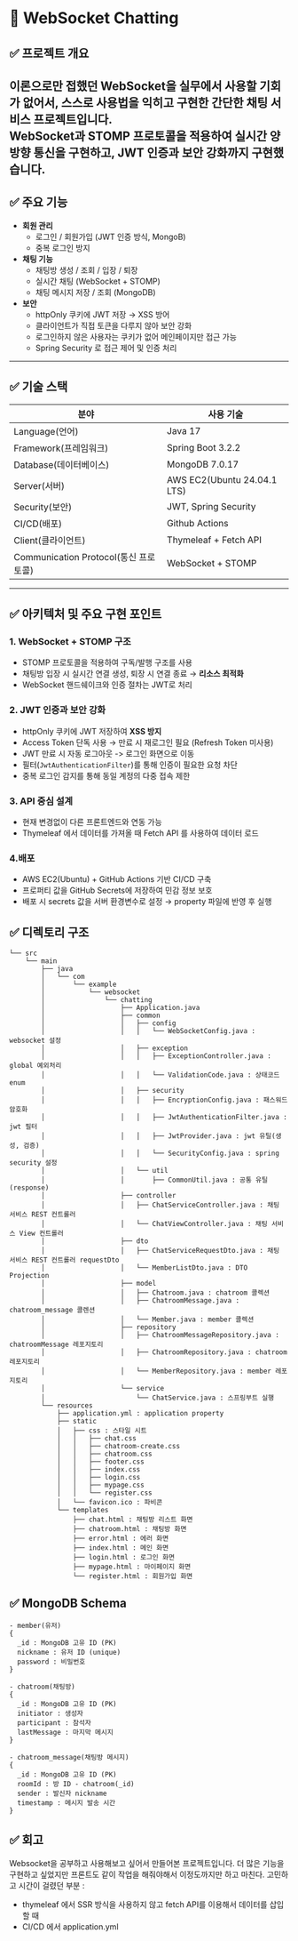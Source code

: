 # 📡 WebSocket Chatting

## ✅ 프로젝트 개요
이론으로만 접했던 WebSocket을 실무에서 사용할 기회가 없어서, 스스로 사용법을 익히고 구현한 간단한 채팅 서비스 프로젝트입니다.  
WebSocket과 STOMP 프로토콜을 적용하여 **실시간 양방향 통신**을 구현하고, JWT 인증과 보안 강화까지 구현했습니다.
---

## ✅ 주요 기능

- **회원 관리**
  - 로그인 / 회원가입 (JWT 인증 방식, MongoB)
  - 중복 로그인 방지
- **채팅 기능**
  - 채팅방 생성 / 조회 / 입장 / 퇴장
  - 실시간 채팅 (WebSocket + STOMP)
  - 채팅 메시지 저장 / 조회 (MongoDB)
- **보안**
  - httpOnly 쿠키에 JWT 저장 → XSS 방어
  - 클라이언트가 직접 토큰을 다루지 않아 보안 강화
  - 로그인하지 않은 사용자는 쿠키가 없어 메인페이지만 접근 가능
  - Spring Security 로 접근 제어 및 인증 처리

---

## ✅ 기술 스택

| 분야                              | 사용 기술                       |
|---------------------------------|-----------------------------|
| Language(언어)                    | Java 17                     |
| Framework(프레임워크)                | Spring Boot 3.2.2           |
| Database(데이터베이스)                | MongoDB 7.0.17              |
| Server(서버)                      | AWS EC2(Ubuntu 24.04.1 LTS) |
| Security(보안)                    | JWT, Spring Security        |
| CI/CD(배포)                       | Github Actions              |
| Client(클라이언트)                   | Thymeleaf + Fetch API       |
| Communication Protocol(통신 프로토콜) | WebSocket + STOMP           |
--------------------------------------------

## ✅ 아키텍처 및 주요 구현 포인트

### 1. WebSocket + STOMP 구조
- STOMP 프로토콜을 적용하여 구독/발행 구조를 사용
- 채팅방 입장 시 실시간 연결 생성, 퇴장 시 연결 종료 → **리소스 최적화**
- WebSocket 핸드쉐이크와 인증 절차는 JWT로 처리

### 2. JWT 인증과 보안 강화
- httpOnly 쿠키에 JWT 저장하여 **XSS 방지**
- Access Token 단독 사용 → 만료 시 재로그인 필요 (Refresh Token 미사용)
- JWT 만료 시 자동 로그아웃 -> 로그인 화면으로 이동
- 필터(`JwtAuthenticationFilter`)를 통해 인증이 필요한 요청 차단
- 중복 로그인 감지를 통해 동일 계정의 다중 접속 제한

### 3. API 중심 설계
- 현재 변경없이 다른 프론트엔드와 연동 가능
- Thymeleaf 에서 데이터를 가져올 때 Fetch API 를 사용하여 데이터 로드

### 4.배포
- AWS EC2(Ubuntu) + GitHub Actions 기반 CI/CD 구축
- 프로퍼티 값을 GitHub Secrets에 저장하여 민감 정보 보호
- 배포 시 secrets 값을 서버 환경변수로 설정 → property 파일에 반영 후 실행

## ✅ 디렉토리 구조

```
└── src
    └── main
        ├── java
        │   └── com
        │       └── example
        │           └── websocket
        │               └── chatting
        │                   ├── Application.java
        │                   ├── common
        │                   │   ├── config
        │                   │   │   └── WebSocketConfig.java : websocket 설정
        │                   │   ├── exception
        │                   │   │   ├── ExceptionController.java : global 예외처리
        │                   │   │   └── ValidationCode.java : 상태코드 enum
        │                   │   ├── security
        │                   │   │   ├── EncryptionConfig.java : 패스워드 암호화
        │                   │   │   ├── JwtAuthenticationFilter.java : jwt 필터
        │                   │   │   ├── JwtProvider.java : jwt 유틸(생성, 검증)
        │                   │   │   └── SecurityConfig.java : spring security 설정
        │                   │   └── util
        │                   │       ├── CommonUtil.java : 공통 유틸(response)
        │                   ├── controller
        │                   │   ├── ChatServiceController.java : 채팅 서비스 REST 컨트롤러
        │                   │   └── ChatViewController.java : 채팅 서비스 View 컨트롤러
        │                   ├── dto
        │                   │   ├── ChatServiceRequestDto.java : 채팅 서비스 REST 컨트롤러 requestDto
        │                   │   └── MemberListDto.java : DTO Projection
        │                   ├── model
        │                   │   ├── Chatroom.java : chatroom 콜렉션
        │                   │   ├── ChatroomMessage.java : chatroom_message 콜렌션
        │                   │   └── Member.java : member 콜렉션
        │                   ├── repository
        │                   │   ├── ChatroomMessageRepository.java : chatroomMessage 레포지토리
        │                   │   ├── ChatroomRepository.java : chatroom 레포지토리
        │                   │   └── MemberRepository.java : member 레포지토리
        │                   └── service
        │                       └── ChatService.java : 스프링부트 실행
        └── resources
            ├── application.yml : application property
            ├── static
            │   ├── css : 스타일 시트
            │   │   ├── chat.css
            │   │   ├── chatroom-create.css
            │   │   ├── chatroom.css
            │   │   ├── footer.css
            │   │   ├── index.css
            │   │   ├── login.css
            │   │   ├── mypage.css
            │   │   └── register.css
            │   └── favicon.ico : 파비콘
            └── templates
                ├── chat.html : 채팅방 리스트 화면
                ├── chatroom.html : 채팅방 화면
                ├── error.html : 에러 화면
                ├── index.html : 메인 화면
                ├── login.html : 로그인 화면
                ├── mypage.html : 마이페이지 화면
                └── register.html : 회원가입 화면
```

## ✅ MongoDB Schema
```
- member(유저)
{
  _id : MongoDB 고유 ID (PK)
  nickname : 유저 ID (unique)
  password : 비밀번호
}

- chatroom(채팅방)
{
  _id : MongoDB 고유 ID (PK)
  initiator : 생성자
  participant : 참석자
  lastMessage : 마지막 메시지
}

- chatroom_message(채팅방 메시지)
{
  _id : MongoDB 고유 ID (PK)
  roomId : 방 ID - chatroom(_id)
  sender : 발신자 nickname
  timestamp : 메시지 발송 시간
}
```

## ✅ 회고
Websocket을 공부하고 사용해보고 싶어서 만들어본 프로젝트입니다.
더 많은 기능을 구현하고 싶었지만 프론트도 같이 작업을 해줘야해서 이정도까지만 하고 마친다.
고민하고 시간이 걸렸던 부분 :
 - thymeleaf 에서 SSR 방식을 사용하지 않고 fetch API를 이용해서 데이터를 삽입할 때
 - CI/CD 에서 application.yml 